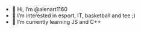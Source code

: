 - 👋 Hi, I’m @alenart1160
- 👀 I’m interested in esport, IT, basketball and tee ;)
- 🌱 I’m currently learning JS and C++

<!---
alenart1160/alenart1160 is a ✨ special ✨ repository because its `README.md` (this file) appears on your GitHub profile.
You can click the Preview link to take a look at your changes.
--->
